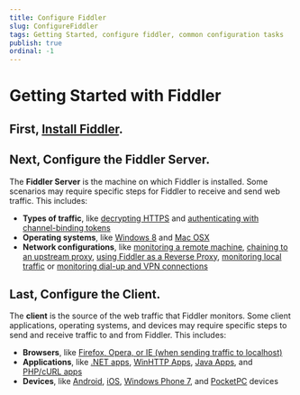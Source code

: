 ```yaml
---
title: Configure Fiddler
slug: ConfigureFiddler
tags: Getting Started, configure fiddler, common configuration tasks
publish: true
ordinal: -1
---
```


Getting Started with Fiddler
============================

First, [Install Fiddler][1].
----------------------------

Next, Configure the Fiddler Server.
-----------------------------------

The **Fiddler Server** is the machine on which Fiddler is installed. Some scenarios may require specific steps for Fiddler to receive and send web traffic. This includes:

+ **Types of traffic**, like [decrypting HTTPS][3] and [authenticating with channel-binding tokens][19]
+ **Operating systems**, like [Windows 8][2] and [Mac OSX][4]
+ **Network configurations**, like [monitoring a remote machine][14], [chaining to an upstream proxy][5], [using Fiddler as a Reverse Proxy][6], [monitoring local traffic][10] or [monitoring dial-up and VPN connections][7]

Last, Configure the Client.
---------------------------

The **client** is the source of the web traffic that Fiddler monitors. Some client applications, operating systems, and devices may require specific steps to send and receive traffic to and from Fiddler. This includes:

+ **Browsers**, like [Firefox, Opera, or IE (when sending traffic to localhost)][8]
+ **Applications**, like [.NET apps][9], [WinHTTP Apps][11], [Java Apps][12], and [PHP/cURL apps][13]
+ **Devices**, like [Android][15], [iOS][16], [Windows Phone 7][17], and [PocketPC][18] devices

[1]: /documentation/InstallFiddler
[2]: ./ConfigureFiddlerForWin8
[3]: ./DecryptHTTPS
[4]: ./ConfigureForMac
[5]: ./ChainToUpstreamProxy
[6]: ./UseFiddlerAsReverseProxy
[7]: ./MonitorDialupAndVPN
[8]: ./ConfigureBrowsers
[9]: ./ConfigureDotNETApp
[10]: ./MonitorLocalTraffic
[11]: ./ConfigureWinHTTPApp
[12]: ./ConfigureJavaApp
[13]: ./ConfigurePHPcURL
[14]: ./MonitorRemoteMachine
[15]: ./ConfigureForAndroid
[16]: ./ConfigureForiOS
[17]: ./MonitorWindowsPhone7
[18]: ./MonitorPocketPC
[19]: ./AuthenticateWithCBT
